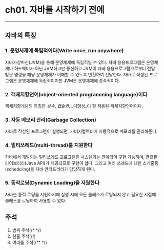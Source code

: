 # ch01. 자바를 시작하기 전에
---
## 자바의 특징
### 1. 운영체제에 독립적이다(Write once, run anywhere)
자바가상머신(JVM)을 통해 운영체제에 독립적일 수 있다. 자바 응용프로그램은 운영체제나 하드웨어가 아닌 JVM하고만 통신하고 JVM이 자바 응용프로그램으로부터 전달받은 명령을 해당 운영체제가 이해할 수 있도록 변환하여 전달한다. 자바로 작성된 프로그램은 운영체제에 독립적이지만 JVM은 운영체제에 종속적이다.

### 2. 객체지향언어(object-oriented programming language)이다
객체지향개념의 특징인 _상속_, _캡슐화_, _다형성_이 잘 적용된 객체지향언어이다.

### 3. 자동 메모리 관리(Garbage Collection)
자바로 작성된 프로그램이 실행되면, 가비지컬렉터가 자동적으로 메모리를 관리해준다. 

### 4. 멀티쓰레드(multi-thread)를 지원한다

자바에서 개발되는 멀티쓰레드 프로그램은 시스템과는 관계없이 구현 가능하며, 관련된 라이브러리(Java API)가 제공되므로 구현이 쉽다. 그리고 여러 쓰레드에 대한 스케줄링(scheduling)을 자바 인터프리터가 담당하게 된다.

### 5. 동적로딩(Dynamic Loading)을 지원한다
자바는 동적 로딩을 지원하기에 실행 시에 모든 클래스가 로딩되지 않고 필요한 시점에 클래스를 로딩하여 사용할 수 있다.

## 주석

1. 범위 주석(/* */)
2. 한줄 주석(//)
3. 여러줄 주석(/** */)
